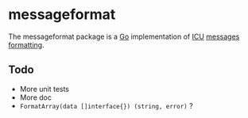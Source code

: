 # messageformat

The messageformat package is a [Go](http://golang.org/) implementation of [ICU](http://site.icu-project.org/) [messages formatting](http://userguide.icu-project.org/formatparse/messages).

## Todo

* More unit tests
* More doc
* `FormatArray(data []interface{}) (string, error)` ?
